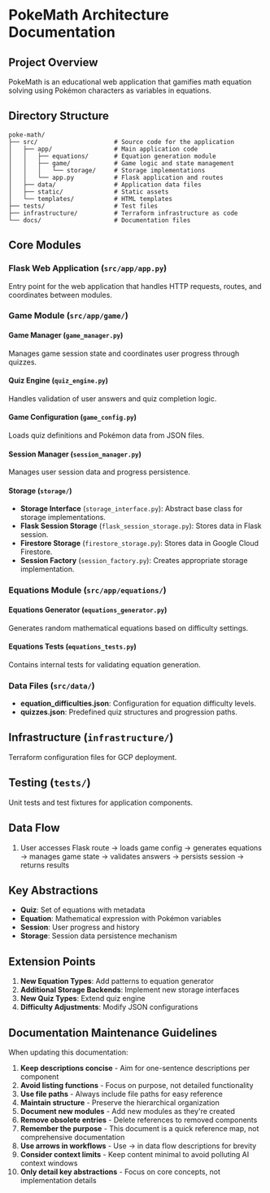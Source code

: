 # PokeMath Architecture Documentation

## Project Overview

PokeMath is an educational web application that gamifies math equation solving using Pokémon characters as variables in equations.

## Directory Structure

```
poke-math/
├── src/                     # Source code for the application
│   ├── app/                 # Main application code
│   │   ├── equations/       # Equation generation module
│   │   ├── game/            # Game logic and state management
│   │   │   └── storage/     # Storage implementations
│   │   └── app.py           # Flask application and routes
│   ├── data/                # Application data files
│   ├── static/              # Static assets
│   └── templates/           # HTML templates
├── tests/                   # Test files
├── infrastructure/          # Terraform infrastructure as code
└── docs/                    # Documentation files
```

## Core Modules

### Flask Web Application (`src/app/app.py`)
Entry point for the web application that handles HTTP requests, routes, and coordinates between modules.

### Game Module (`src/app/game/`)

#### Game Manager (`game_manager.py`)
Manages game session state and coordinates user progress through quizzes.

#### Quiz Engine (`quiz_engine.py`)
Handles validation of user answers and quiz completion logic.

#### Game Configuration (`game_config.py`)
Loads quiz definitions and Pokémon data from JSON files.

#### Session Manager (`session_manager.py`)
Manages user session data and progress persistence.

#### Storage (`storage/`)

- **Storage Interface** (`storage_interface.py`): Abstract base class for storage implementations.
- **Flask Session Storage** (`flask_session_storage.py`): Stores data in Flask session.
- **Firestore Storage** (`firestore_storage.py`): Stores data in Google Cloud Firestore.
- **Session Factory** (`session_factory.py`): Creates appropriate storage implementation.

### Equations Module (`src/app/equations/`)

#### Equations Generator (`equations_generator.py`)
Generates random mathematical equations based on difficulty settings.

#### Equations Tests (`equations_tests.py`)
Contains internal tests for validating equation generation.

### Data Files (`src/data/`)

- **equation_difficulties.json**: Configuration for equation difficulty levels.
- **quizzes.json**: Predefined quiz structures and progression paths.

## Infrastructure (`infrastructure/`)
Terraform configuration files for GCP deployment.

## Testing (`tests/`)
Unit tests and test fixtures for application components.

## Data Flow

1. User accesses Flask route → loads game config → generates equations → manages game state → validates answers → persists session → returns results

## Key Abstractions

- **Quiz**: Set of equations with metadata
- **Equation**: Mathematical expression with Pokémon variables
- **Session**: User progress and history
- **Storage**: Session data persistence mechanism

## Extension Points

1. **New Equation Types**: Add patterns to equation generator
2. **Additional Storage Backends**: Implement new storage interfaces
3. **New Quiz Types**: Extend quiz engine
4. **Difficulty Adjustments**: Modify JSON configurations 

## Documentation Maintenance Guidelines

When updating this documentation:

1. **Keep descriptions concise** - Aim for one-sentence descriptions per component
2. **Avoid listing functions** - Focus on purpose, not detailed functionality
3. **Use file paths** - Always include file paths for easy reference
4. **Maintain structure** - Preserve the hierarchical organization
5. **Document new modules** - Add new modules as they're created
6. **Remove obsolete entries** - Delete references to removed components
7. **Remember the purpose** - This document is a quick reference map, not comprehensive documentation
8. **Use arrows in workflows** - Use → in data flow descriptions for brevity
9. **Consider context limits** - Keep content minimal to avoid polluting AI context windows
10. **Only detail key abstractions** - Focus on core concepts, not implementation details 